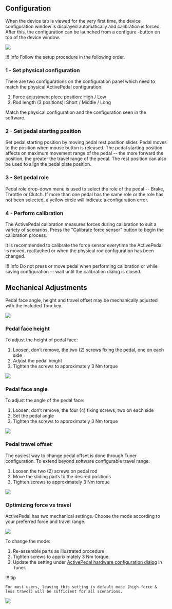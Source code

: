 ## Configuration

When the device tab is viewed for the very first time, the device configuration window is displayed automatically and calibration is forced. After this, the configuration can be launched from a configure -button on top of the device window.

![](Software/assets/configureactivepedal.png)

!!! Info
    Follow the setup procedure in the following order.

### 1 - Set physical configuration

There are two configurations on the configuration panel which need to match the physical ActivePedal configuration:

1. Force adjustment piece position: High / Low
2. Rod length (3 positions): Short / Middle / Long

Match the physical configuration and the configuration seen in the software.

### 2 - Set pedal starting position

Set pedal starting position by moving pedal rest position slider. Pedal moves to the position when mouse button is released. The pedal starting position affects on maximum movement range of the pedal -- the more forward the position, the greater the travel range of the pedal. The rest position can also be used to align the pedal plate position.

### 3 - Set pedal role

Pedal role drop-down menu is used to select the role of the pedal -- Brake, Throttle or Clutch. If more than one pedal has the same role or the role has not been selected, a yellow circle will indicate a configuration error.

### 4 - Perform calibration

The ActivePedal calibration measures forces during calibration to suit a variety of scenarios. Press the "Calibrate force sensor" button to begin the calibration process.

It is recommended to calibrate the force sensor everytime the ActivePedal is moved, reattached or when the physical rod configuration has been changed.

!!! Info
    Do not press or move pedal when performing calibration or while saving configuration -- wait until the calibration dialog is closed.

## Mechanical Adjustments
Pedal face angle, height and travel offset may be mechanically adjusted with the included Torx key.

![](assets/pedal%20face%20all%20adjustments.png)

### Pedal face height

To adjust the height of pedal face:

1. Loosen, don’t remove, the two (2) screws fixing the pedal, one on each side
2. Adjust the pedal height
3. Tighten the screws to approximately 3 Nm torque

![](assets/pedal%20face%20vertical%20adjustment.png)

### Pedal face angle

To adjust the angle of the pedal face:

1. Loosen, don’t remove, the four (4) fixing screws, two on each side
2. Set the pedal angle
3. Tighten the screws to approximately 3 Nm torque

![](assets/pedal%20face%20angle%20adjustment.png)

### Pedal travel offset

The easiest way to change pedal offset is done through Tuner configuration. To extend beyond software configurable travel range:

1. Loosen the two (2) screws on pedal rod
2. Move the sliding parts to the desired positions
3. Tighten screws to approximately 3 Nm torque

![](assets/pedal%20offset%20adjustment.png)

### Optimizing force vs travel

ActivePedal has two mechanical settings. Choose the mode according to your preferred force and travel range.

![](assets/force%20and%20travel%20range.png)

To change the mode:

1. Re-assemble parts as illustrated procedure
2. Tighten screws to appriximately 3 Nm torque.
3. Update the setting under [ActivePedal hardware configuration dialog](Mechanical%20adjustments.md#configuration) in Tuner.

!!! tip

    For most users, leaving this setting in default mode (high force & less travel) will be sufficient for all scenarions. 

![](assets/changing%20force%20range.png)


